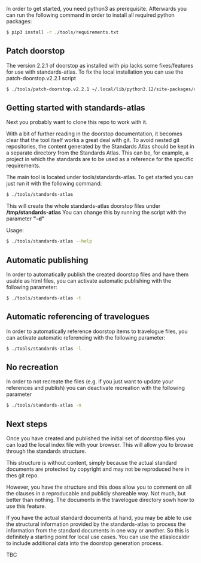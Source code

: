 In order to get started, you need python3 as prerequisite.
Afterwards you can run the following command in order to install all required python packages:
```sh
$ pip3 install -r ./tools/requirements.txt
```


## Patch doorstop
The version 2.2.1 of doorstop as installed with pip lacks some fixes/features for use with standards-atlas.
To fix the local installation you can use the patch-doorstop.v2.2.1 script

```sh
$ ./tools/patch-doorstop.v2.2.1 ~/.local/lib/python3.12/site-packages/doorstop
```

## Getting started with standards-atlas

Next you probably want to clone this repo to work with it.

With a bit of further reading in the doorstop documentation, it becomes clear that the tool itself works a great deal with git. To avoid nested git repositories, the content generated by the Standards Atlas should be kept in a separate directory from the Standards Atlas. This can be, for example, a project in which the standards are to be used as a reference for the specific requirements.

The main tool is located under tools/standards-atlas.
To get started you can just run it with the following command:
```sh
$ ./tools/standards-atlas
```
This will create the whole standards-atlas doorstop files under **/tmp/standards-atlas**
You can change this by running the script with the parameter **"-d"**

Usage:
```sh
$ ./tools/standards-atlas --help
```

## Automatic publishing
In order to automatically publish the created doorstop files and have them usable as html files, you can activate automatic publishing with the following parameter:
```sh
$ ./tools/standards-atlas -t
```
## Automatic referencing of travelogues
In order to automatically reference doorstop items to travelogue files, you can activate automatic referencing with the following parameter:
```sh
$ ./tools/standards-atlas -l
```

## No recreation
In order to not recreate the files (e.g. if you just want to update your references and publish) you can deactivate recreation with the following parameter
```sh
$ ./tools/standards-atlas -n
```

## Next steps

Once you have created and published the initial set of doorstop files you can load the local index file with your browser. This will allow you to browse through the standards structure.

This structure is without content, simply because the actual standard documents are protected by copyright and may not be reproduced here in thes git repo.

However, you have the structure and this does allow you to comment on all the clauses in a reproducable and publicly shareable way. Not much, but better than nothing. The documents in the travelogue directory sowh how to use this feature.

If you have the actual standard documents at hand, you may be able to use the structural information provided by the standards-atlas to process the information from the standard documents in one way or another. So this is definitely a starting point for local use cases. You can use the atlaslocaldir to include additional data into the doorstop generation process.

TBC

